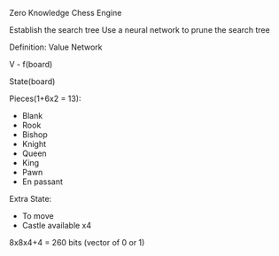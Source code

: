 Zero Knowledge Chess Engine

Establish the search tree
Use a neural network to prune the search tree

Definition: Value Network

V - f(board)

State(board)


Pieces(1+6x2 = 13):
+ Blank
+ Rook
+ Bishop
+ Knight
+ Queen
+ King
+ Pawn
+ En passant



Extra State:
+ To move
+ Castle available x4

8x8x4+4 = 260 bits (vector of 0 or 1)